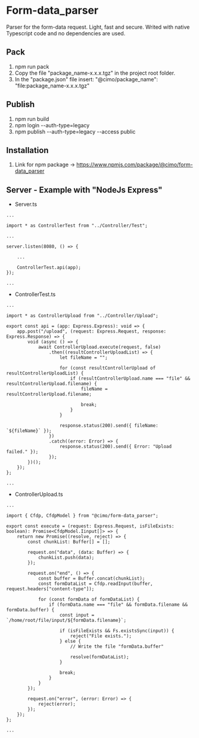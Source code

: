 # Form-data_parser

Parser for the form-data request. Light, fast and secure.
Writed with native Typescript code and no dependencies are used.

## Pack

1. npm run pack
2. Copy the file "package_name-x.x.x.tgz" in the project root folder.
3. In the "package.json" file insert: "@cimo/package_name": "file:package_name-x.x.x.tgz"

## Publish

1. npm run build
2. npm login --auth-type=legacy
3. npm publish --auth-type=legacy --access public

## Installation

1. Link for npm package -> https://www.npmjs.com/package/@cimo/form-data_parser

## Server - Example with "NodeJs Express"

-   Server.ts

```
...

import * as ControllerTest from "../Controller/Test";

...

server.listen(8080, () => {

    ...

    ControllerTest.api(app);
});

...
```

-   ControllerTest.ts

```
...

import * as ControllerUpload from "../Controller/Upload";

export const api = (app: Express.Express): void => {
    app.post("/upload", (request: Express.Request, response: Express.Response) => {
        void (async () => {
            await ControllerUpload.execute(request, false)
                .then((resultControllerUploadList) => {
                    let fileName = "";

                    for (const resultControllerUpload of resultControllerUploadList) {
                        if (resultControllerUpload.name === "file" && resultControllerUpload.filename) {
                            fileName = resultControllerUpload.filename;

                            break;
                        }
                    }

                    response.status(200).send({ fileName: `${fileName}` });
                })
                .catch((error: Error) => {
                    response.status(200).send({ Error: "Upload failed." });
                });
        })();
    });
};

...
```

-   ControllerUpload.ts

```
...

import { Cfdp, CfdpModel } from "@cimo/form-data_parser";

export const execute = (request: Express.Request, isFileExists: boolean): Promise<CfdpModel.Iinput[]> => {
    return new Promise((resolve, reject) => {
        const chunkList: Buffer[] = [];

        request.on("data", (data: Buffer) => {
            chunkList.push(data);
        });

        request.on("end", () => {
            const buffer = Buffer.concat(chunkList);
            const formDataList = Cfdp.readInput(buffer, request.headers["content-type"]);

            for (const formData of formDataList) {
                if (formData.name === "file" && formData.filename && formData.buffer) {
                    const input = `/home/root/file/input/${formData.filename}`;

                    if (isFileExists && Fs.existsSync(input)) {
                        reject("File exists.");
                    } else {
                        // Write the file "formData.buffer"

                        resolve(formDataList);
                    }

                    break;
                }
            }
        });

        request.on("error", (error: Error) => {
            reject(error);
        });
    });
};

...
```
